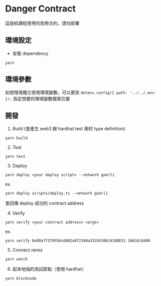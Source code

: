 # Danger Contract

這是給課程使用的危險合約，請勿部署

## 環境設定

- 安裝 dependency

```
yarn
```

## 環境參數

如想環境獨立使用環境變數，可以更改 `dotenv.config({ path: '../../.env' });` 指定想要的環境變數檔案位置

## 開發

1. Build (會產生 web3 跟 hardhat test 用的 type definition)

```
yarn build
```

2. Test

```
yarn test
```

3. Deploy

```
yarn deploy <your deploy script> --network goerli
```

ex.

```
yarn deploy scripts/deploy.ts --network goerli
```

會回傳 deploy 成功的 contract address

4. Verify

```
yarn verify <your contract address> <args>
```

ex.

```
yarn verify 0x00a7f379FD4c6802a972398a352053862410DE51 1661616400
```

5. Connect remix

```
yarn watch
```

6. 起本地端的測試節點（使用 hardhat）

```
yarn blocknode
```

